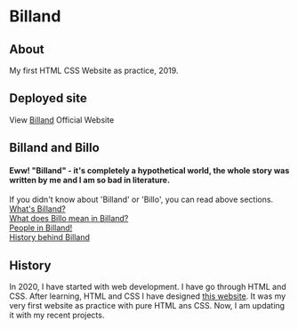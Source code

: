 # Billand
## About
My first HTML CSS Website as practice, 2019. 

## Deployed site
View [Billand](https://billand-by-sayan.netlify.app/) Official Website


## Billand and Billo

#### Eww! "Billand" - it's completely a hypothetical world, the whole story was written by me and I am so bad in literature.

If you didn't know about 'Billand' or 'Billo', you can read above sections.<br>
[What's Billand?](https://billand-by-sayan.netlify.app/index2.html#billand)<br>
[What does Billo mean in Billand?](https://billand-by-sayan.netlify.app/index2.html#billo)<br>
[People in Billand!](https://billand-by-sayan.netlify.app/index2.html#people)<br>
[History behind Billand](https://billand-by-sayan.netlify.app/index2.html#history)


## History
In 2020, I have started with web development. I have go through HTML and CSS. After learning, HTML and CSS I have designed [this website](https://billand-by-sayan.netlify.app/). It was my very first website as practice with pure HTML ans CSS. Now, I am updating it with my recent projects.